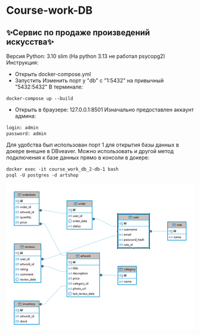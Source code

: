 # Course-work-DB
## ✨Сервис по продаже произведений искусства✨
Версия Python: 3.10 slim (На python 3.13 не работал psycopg2)
Инструкция:
- Открыть docker-compose.yml
- Запустить Изменить порт у "db" с "1:5432" на привычный "5432:5432"
В терминале: 
```
docker-compose up --build
```
- Открыть в браузере: 127.0.0.1:8501
Изначально предоставлен аккаунт админа:
```
login: admin
password: admin
```
Для удобства был использован порт 1 для открытия базы данных в докере внешне в DBveaver.
Можно использовать и другой метод подключения к базе данных прямо в консоли в докере:
```
docker exec -it course_work_db_2-db-1 bash
psql -U postgres -d artshop
```

![alt text](image-1.png)